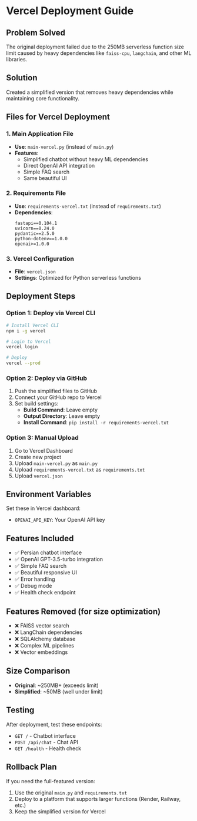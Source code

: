 # Vercel Deployment Guide

## Problem Solved
The original deployment failed due to the 250MB serverless function size limit caused by heavy dependencies like `faiss-cpu`, `langchain`, and other ML libraries.

## Solution
Created a simplified version that removes heavy dependencies while maintaining core functionality.

## Files for Vercel Deployment

### 1. Main Application File
- **Use**: `main-vercel.py` (instead of `main.py`)
- **Features**: 
  - Simplified chatbot without heavy ML dependencies
  - Direct OpenAI API integration
  - Simple FAQ search
  - Same beautiful UI

### 2. Requirements File
- **Use**: `requirements-vercel.txt` (instead of `requirements.txt`)
- **Dependencies**:
  ```
  fastapi==0.104.1
  uvicorn==0.24.0
  pydantic==2.5.0
  python-dotenv==1.0.0
  openai>=1.0.0
  ```

### 3. Vercel Configuration
- **File**: `vercel.json`
- **Settings**: Optimized for Python serverless functions

## Deployment Steps

### Option 1: Deploy via Vercel CLI
```bash
# Install Vercel CLI
npm i -g vercel

# Login to Vercel
vercel login

# Deploy
vercel --prod
```

### Option 2: Deploy via GitHub
1. Push the simplified files to GitHub
2. Connect your GitHub repo to Vercel
3. Set build settings:
   - **Build Command**: Leave empty
   - **Output Directory**: Leave empty
   - **Install Command**: `pip install -r requirements-vercel.txt`

### Option 3: Manual Upload
1. Go to Vercel Dashboard
2. Create new project
3. Upload `main-vercel.py` as `main.py`
4. Upload `requirements-vercel.txt` as `requirements.txt`
5. Upload `vercel.json`

## Environment Variables
Set these in Vercel dashboard:
- `OPENAI_API_KEY`: Your OpenAI API key

## Features Included
- ✅ Persian chatbot interface
- ✅ OpenAI GPT-3.5-turbo integration
- ✅ Simple FAQ search
- ✅ Beautiful responsive UI
- ✅ Error handling
- ✅ Debug mode
- ✅ Health check endpoint

## Features Removed (for size optimization)
- ❌ FAISS vector search
- ❌ LangChain dependencies
- ❌ SQLAlchemy database
- ❌ Complex ML pipelines
- ❌ Vector embeddings

## Size Comparison
- **Original**: ~250MB+ (exceeds limit)
- **Simplified**: ~50MB (well under limit)

## Testing
After deployment, test these endpoints:
- `GET /` - Chatbot interface
- `POST /api/chat` - Chat API
- `GET /health` - Health check

## Rollback Plan
If you need the full-featured version:
1. Use the original `main.py` and `requirements.txt`
2. Deploy to a platform that supports larger functions (Render, Railway, etc.)
3. Keep the simplified version for Vercel